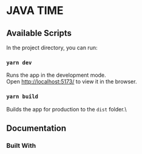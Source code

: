 # JAVA TIME

## Available Scripts

In the project directory, you can run:

### `yarn dev`

Runs the app in the development mode.\
Open [http://localhost:5173/](http://localhost:5173/) to view it in the browser.

### `yarn build`

Builds the app for production to the `dist` folder.\

## Documentation

### Built With
